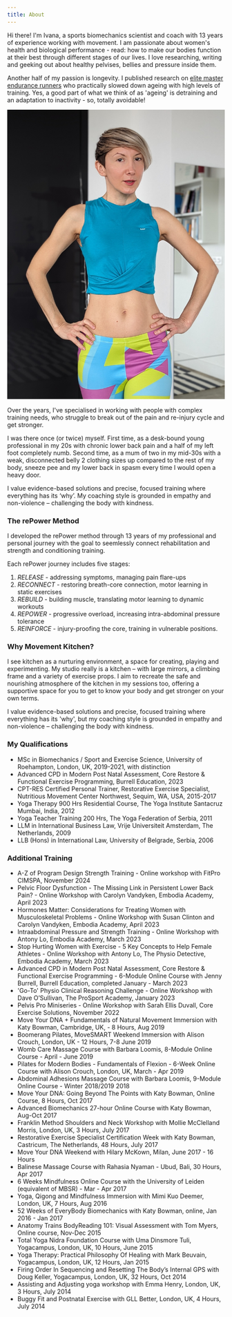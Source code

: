 ```yaml
---
title: About
---
```


Hi there! I'm Ivana, a sports biomechanics scientist and coach with 13 years of experience working with movement. I am passionate about women's health and biological performance - read: how to make our bodies function at their best through different stages of our lives. I love researching, writing and geeking out about healthy pelvises, bellies and pressure inside them.   

Another half of my passion is longevity. I published research on [elite master endurance runners](https://commons.nmu.edu/isbs/vol40/iss1/36/) who practically slowed down ageing with high levels of training. Yes, a good part of what we think of as 'ageing' is detraining and an adaptation to inactivity - so, totally avoidable! 


![alt text](Ivana-bio-blue.jpg) 

Over the years, I've specialised in working with people with complex training needs, who struggle to break out of the pain and re-injury cycle and get stronger.

I was there once (or twice) myself. First time, as a desk-bound young professional in my 20s with chronic lower back pain and a half of my left foot completely numb. Second time, as a mum of two in my mid-30s with a weak, disconnected belly 2 clothing sizes up compared to the rest of my body, sneeze pee and my lower back in spasm every time I would open a heavy door.

I value evidence-based solutions and precise, focused training where everything has its ‘why’. My coaching style is grounded in empathy and non-violence – challenging the body with kindness.

### The rePower Method

I developed the rePower method through 13 years of my professional and personal journey with the goal to seemlessly connect rehabilitation and strength and conditioning training.

Each rePower journey includes five stages:

1. *RELEASE* - addressing symptoms, managing pain flare-ups
2. *RECONNECT* - restoring breath-core connection, motor learning in static exercises
3. *REBUILD* - building muscle, translating motor learning to dynamic workouts
4. *REPOWER* - progressive overload, increasing intra-abdominal pressure tolerance
5. *REINFORCE* - injury-proofing the core, training in vulnerable positions.

### Why Movement Kitchen?

I see kitchen as a nurturing environment, a space for creating, playing and experimenting. My studio really is a kitchen – with large mirrors, a climbing frame and a variety of exercise props. I aim to recreate the safe and nourishing atmosphere of the kitchen in my sessions too, offering a supportive space for you to get to know your body and get stronger on your own terms.

I value evidence-based solutions and precise, focused training where everything has its 'why', but my coaching style is grounded in empathy and non-violence – challenging the body with kindness. 

### My Qualifications

- MSc in Biomechanics / Sport and Exercise Science, University of Roehampton, London, UK, 2019-2021, with distinction
- Advanced CPD in Modern Post Natal Assessment, Core Restore & Functional Exercise Programming, Burrell Education, 2023
- CPT-RES Certified Personal Trainer, Restorative Exercise Specialist, Nutritious Movement Center Northwest, Sequim, WA, USA, 2015-2017
- Yoga Therapy 900 Hrs Residential Course, The Yoga Institute Santacruz Mumbai, India, 2012
- Yoga Teacher Training 200 Hrs, The Yoga Federation of Serbia, 2011
- LLM in International Business Law, Vrije Universiteit Amsterdam, The Netherlands, 2009
- LLB (Hons) in International Law, University of Belgrade, Serbia, 2006

### Additional Training

- A-Z of Program Design Strength Training - Online workshop with FitPro CIMSPA, November 2024
- Pelvic Floor Dysfunction - The Missing Link in Persistent Lower Back Pain? - Online Workshop with Carolyn Vandyken, Embodia Academy, April 2023
- Hormones Matter: Considerations for Treating Women with Musculoskeletal Problems - Online Workshop with Susan Clinton and Carolyn Vandyken, Embodia Academy, April 2023
- Intraabdominal Pressure and Strength Training - Online Workshop with Antony Lo, Embodia Academy, March 2023
- Stop Hurting Women with Exercise - 5 Key Concepts to Help Female Athletes - Online Workshop with Antony Lo, The Physio Detective, Embodia Academy, March 2023
- Advanced CPD in Modern Post Natal Assessment, Core Restore & Functional Exercise Programming - 6-Module Online Course with Jenny Burrell, Burrell Education, completed January - March 2023
- 'Go-To' Physio Clinical Reasoning Challenge - Online Workshop with Dave O’Sullivan, The ProSport Academy, January 2023
- Pelvis Pro Miniseries - Online Workshop with Sarah Ellis Duvall, Core Exercise Solutions, November 2022
- Move Your DNA + Fundamentals of Natural Movement Immersion with Katy Bowman,
  Cambridge, UK, - 8 Hours, Aug 2019 
- Boomerang Pilates, MoveSMART Weekend Immersion with Alison Crouch, London, UK - 12 Hours, 7-8 June 2019
- Womb Care Massage Course with Barbara Loomis, 8-Module Online Course - April - June 2019
- Pilates for Modern Bodies - Fundamentals of Flexion - 6-Week Online Course with Alison Crouch, London, UK, March - Apr 2019
- Abdominal Adhesions Massage Course with Barbara Loomis, 9-Module Online Course - Winter 2018/2019
  2018
- Move Your DNA: Going Beyond The Points with Katy Bowman, Online Course, 8 Hours, Oct 2017
- Advanced Biomechanics 27-hour Online Course with Katy Bowman, Aug-Oct 2017
- Franklin Method Shoulders and Neck Workshop with Mollie McClelland Morris,
  London, UK, 3 Hours, July 2017
- Restorative Exercise Specialist Certification Week with Katy Bowman,
  Castricum, The Netherlands, 48 Hours, July 2017
- Move Your DNA Weekend with Hilary McKown, Milan, June 2017 - 16 Hours
- Balinese Massage Course with Rahasia Nyaman - Ubud, Bali, 30 Hours, Apr 2017
- 6 Weeks Mindfulness Online Course with the University of Leiden (equivalent of
  MBSR) - Mar - Apr 2017
- Yoga, Qigong and Mindfulness Immersion with Mimi Kuo Deemer, London, UK, 7 Hours, Aug
  2016
- 52 Weeks of EveryBody Biomechanics with Katy Bowman, online, Jan 2016 - Jan
  2017
- Anatomy Trains BodyReading 101: Visual Assessment with Tom Myers, Online
  course, Nov-Dec 2015
- Total Yoga Nidra Foundation Course with Uma Dinsmore Tuli, Yogacampus, London,
  UK, 10 Hours, June 2015
- Yoga Therapy: Practical Philosophy Of Healing with Mark Beuvain, Yogacampus,
  London, UK, 12 Hours, Jan 2015
- Firing Order In Sequencing and Resetting The Body’s Internal GPS with Doug
  Keller, Yogacampus, London, UK, 32 Hours, Oct 2014
- Assisting and Adjusting yoga workshop with Emma Henry, London, UK, 3 Hours, July 2014
- Buggy Fit and Postnatal Exercise with GLL Better, London, UK, 4 Hours, July 2014